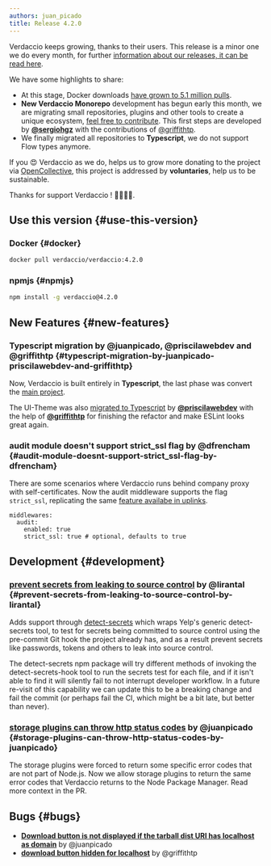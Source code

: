 ```yaml
---
authors: juan_picado
title: Release 4.2.0
---
```


Verdaccio keeps growing, thanks to their users. This release is a minor one we do every month, for further
[information about our releases, it can be read here](https://github.com/verdaccio/contributing/blob/master/RELEASES.md).

We have some highlights to share:

- At this stage, Docker downloads [have grown to 5.1 million pulls](https://dockeri.co/image/verdaccio/verdaccio).
- **New Verdaccio Monorepo** development has begun early this month, we are migrating small repositories, plugins and other tools to create a unique ecosystem, [feel free to contribute](https://github.com/verdaccio/monorepo). This first steps are developed by [**@sergiohgz**](https://github.com/sergiohgz) with the contributions of [@griffithtp](https://github.com/griffithtp).
- We finally migrated all repositories to **Typescript**, we do not support Flow types anymore.

If you 😍 Verdaccio as we do, helps us to grow more donating to the project via [OpenCollective](https://opencollective.com/verdaccio), this project is addressed by **voluntaries**, help us to be sustainable.

Thanks for support Verdaccio ! 👏👏👏👏.

<!--truncate-->

## Use this version {#use-this-version}

### Docker {#docker}

```bash
docker pull verdaccio/verdaccio:4.2.0
```

### npmjs {#npmjs}

```bash
npm install -g verdaccio@4.2.0
```

## New Features {#new-features}

### Typescript migration by @juanpicado, @priscilawebdev and @griffithtp {#typescript-migration-by-juanpicado-priscilawebdev-and-griffithtp}

Now, Verdaccio is built entirely in **Typescript**, the last phase was convert the [main project](https://github.com/verdaccio/verdaccio/issues/1166).

The UI-Theme was also [migrated to Typescript](https://github.com/verdaccio/ui/pull/47) by [**@priscilawebdev**](https://github.com/priscilawebdev) with the help of [**@griffithtp**](https://github.com/verdaccio/ui/pulls?q=is%3Apr+author%3Agriffithtp) for finishing the refactor and make ESLint looks great again.

### audit module doesn't support strict_ssl flag by @dfrencham {#audit-module-doesnt-support-strict_ssl-flag-by-dfrencham}

There are some scenarios where Verdaccio runs behind company proxy with self-certificates. Now the audit middleware supports the flag `strict_ssl`, replicating the same [feature availabe in uplinks](https://verdaccio.org/docs/en/uplinks#configuration).

```
middlewares:
  audit:
    enabled: true
    strict_ssl: true # optional, defaults to true
```

## Development {#development}

### [prevent secrets from leaking to source control](https://github.com/verdaccio/verdaccio/pull/1373) by @lirantal {#prevent-secrets-from-leaking-to-source-control-by-lirantal}

Adds support through [detect-secrets](https://github.com/Yelp/detect-secrets) which wraps Yelp's generic detect-secrets tool, to test for secrets being committed to source control using the pre-commit Git hook the project already has, and as a result prevent secrets like passwords, tokens and others to leak into source control.

The detect-secrets npm package will try different methods of invoking the detect-secrets-hook tool to run the secrets test for each file, and if it isn't able to find it will silently fail to not interrupt developer workflow. In a future re-visit of this capability we can update this to be a breaking change and fail the commit (or perhaps fail the CI, which might be a bit late, but better than never).

### [storage plugins can throw http status codes](https://github.com/verdaccio/verdaccio/pull/1360) by @juanpicado {#storage-plugins-can-throw-http-status-codes-by-juanpicado}

The storage plugins were forced to return some specific error codes that are not part of Node.js. Now we allow storage plugins to return the same error codes that Verdaccio returns to the Node Package Manager. Read more context in the PR.

## Bugs {#bugs}

- [**Download button is not displayed if the tarball dist URI has localhost as domain**](https://github.com/verdaccio/ui/issues/76) by @juanpicado
- [**download button hidden for localhost**](https://github.com/verdaccio/ui/pull/101) by @griffithtp

